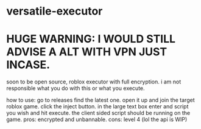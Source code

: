 # versatile-executor
# HUGE WARNING: I WOULD STILL ADVISE A ALT WITH VPN JUST INCASE.
soon to be open source, roblox executor with full encryption.
i am not responsible what you do with this or what you execute.

how to use:
go to releases find the latest one.
open it up and join the target roblox game.
click the inject button.
in the large text box enter and script you wish and hit execute.
the client sided script should be running on the game.
pros: encrypted and unbannable. cons: level 4 (lol the api is WIP)
